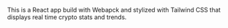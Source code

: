 This is a React app build with Webapck and stylized with Tailwind CSS that displays real time crypto stats and trends.
